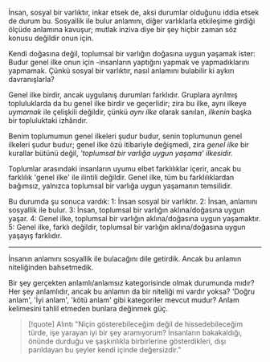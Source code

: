 İnsan, sosyal bir varlıktır, inkar etsek de, aksi durumlar olduğunu iddia etsek de durum bu. Sosyallik ile bulur anlamını, diğer varlıklarla etkileşime girdiği ölçüde anlamına kavuşur; mutlak inziva diye bir şey hiçbir zaman söz konusu değildir onun için.

Kendi doğasına değil, toplumsal bir varlığın doğasına uygun yaşamak ister: Budur genel ilke onun için -insanların yaptığını yapmak ve yapmadıklarını yapmamak. Çünkü sosyal bir varlıktır, nasıl anlamını bulabilir ki aykırı davranışlarla? 

Genel ilke birdir, ancak uygulanış durumları farklıdır. Gruplara ayrılmış topluluklarda da bu genel ilke birdir ve geçerlidir; zira bu ilke, aynı ilkeye *uymamak* ile çelişkili değildir, çünkü *aynı ilke* olarak sanılan, *ilkenin* başka bir topluluktaki izhârıdır.

Benim toplumumun genel ilkeleri şudur budur, senin toplumunun genel ilkeleri şudur budur; genel ilke özü itibariyle değişmedi, zira *genel ilke* bir kurallar bütünü değil, *'toplumsal bir varlığa uygun yaşama' ilkesidir.*

Toplumlar arasındaki insanların uyumu elbet farklılıklar içerir, ancak bu farklılık 'genel ilke' ile ilintili değildir. Genel ilke, tüm bu farklılıklardan bağımsız, yalnızca toplumsal bir varlığa uygun yaşamanın temsilidir.

Bu durumda şu sonuca vardık: 
1: İnsan sosyal bir varlıktır.
2: İnsan, anlamını sosyallik ile bulur.
3: İnsan, toplumsal bir varlığın aklına/doğasına uygun yaşar.
4: Genel ilke, toplumsal bir varlığın aklına/doğasına uygun yaşamaktır.
5: Genel ilke, farklı değildir, toplumsal bir varlığın aklına/doğasına uygun yaşayış farklıdır.


---

İnsanın anlamını sosyallik ile bulacağını dile getirdik. Ancak bu anlamın niteliğinden bahsetmedik. 

Bir şey gerçekten anlamlı/anlamsız kategorisinde olmak durumunda mıdır? Her şey anlamlıdır, ancak bu anlamın da bir niteliği mi vardır yoksa? 'Doğru anlam', 'İyi anlam', 'kötü anlam' gibi kategoriler mevcut mudur? Anlam kelimesini tahlil etmeden bunlara değinmek güç.





> [!quote] Alıntı
> "Niçin gösterebileceğim değil de hissedebileceğim türde, işe yarayan iyi bir şey aramıyorum? İnsanların bakakaldığı, önünde durduğu ve şaşkınlıkla birbirlerine gösterdikleri, dışı parıldayan bu şeyler kendi içinde değersizdir."
